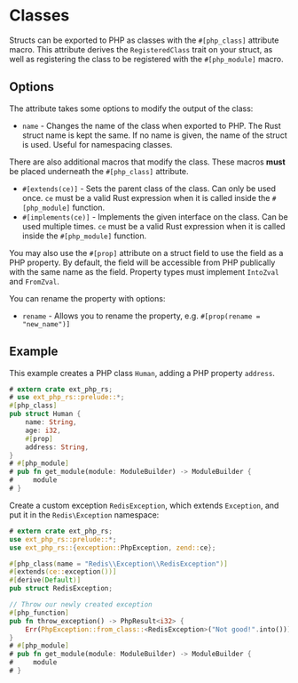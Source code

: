 # Classes

Structs can be exported to PHP as classes with the `#[php_class]` attribute
macro. This attribute derives the `RegisteredClass` trait on your struct, as
well as registering the class to be registered with the `#[php_module]` macro.

## Options

The attribute takes some options to modify the output of the class:

- `name` - Changes the name of the class when exported to PHP. The Rust struct
  name is kept the same. If no name is given, the name of the struct is used.
  Useful for namespacing classes.

There are also additional macros that modify the class. These macros **must** be
placed underneath the `#[php_class]` attribute.

- `#[extends(ce)]` - Sets the parent class of the class. Can only be used once.
  `ce` must be a valid Rust expression when it is called inside the
  `#[php_module]` function.
- `#[implements(ce)]` - Implements the given interface on the class. Can be used
  multiple times. `ce` must be a valid Rust expression when it is called inside
  the `#[php_module]` function.

You may also use the `#[prop]` attribute on a struct field to use the field as a
PHP property. By default, the field will be accessible from PHP publically with
the same name as the field. Property types must implement `IntoZval` and
`FromZval`.

You can rename the property with options:

- `rename` - Allows you to rename the property, e.g.
  `#[prop(rename = "new_name")]`

## Example

This example creates a PHP class `Human`, adding a PHP property `address`.

```rust
# extern crate ext_php_rs;
# use ext_php_rs::prelude::*;
#[php_class]
pub struct Human {
    name: String,
    age: i32,
    #[prop]
    address: String,
}
# #[php_module]
# pub fn get_module(module: ModuleBuilder) -> ModuleBuilder {
#     module
# }
```

Create a custom exception `RedisException`, which extends `Exception`, and put
it in the `Redis\Exception` namespace:

```rust
# extern crate ext_php_rs;
use ext_php_rs::prelude::*;
use ext_php_rs::{exception::PhpException, zend::ce};

#[php_class(name = "Redis\\Exception\\RedisException")]
#[extends(ce::exception())]
#[derive(Default)]
pub struct RedisException;

// Throw our newly created exception
#[php_function]
pub fn throw_exception() -> PhpResult<i32> {
    Err(PhpException::from_class::<RedisException>("Not good!".into()))
}
# #[php_module]
# pub fn get_module(module: ModuleBuilder) -> ModuleBuilder {
#     module
# }
```
